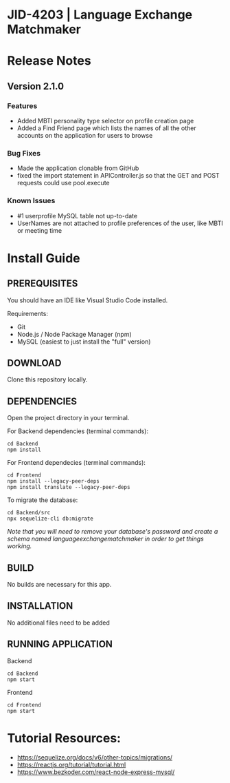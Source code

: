 # JID-4203 | Language Exchange Matchmaker

# Release Notes
## Version 2.1.0
### Features
* Added MBTI personality type selector on profile creation page
* Added a Find Friend page which lists the names of all the other accounts on the application for users to browse
### Bug Fixes
* Made the application clonable from GitHub
* fixed the import statement in APIController.js so that the GET and POST requests could use pool.execute
### Known Issues
* \#1 userprofile MySQL table not up-to-date
* UserNames are not attached to profile preferences of the user, like MBTI or meeting time

# Install Guide
## PREREQUISITES 
You should have an IDE like Visual Studio Code installed.

Requirements:
* Git
* Node.js / Node Package Manager (npm)
* MySQL (easiest to just install the "full" version)
  
## DOWNLOAD
Clone this repository locally.

## DEPENDENCIES 
Open the project directory in your terminal.

For Backend dependencies (terminal commands): 

    cd Backend
    npm install

For Frontend dependecies (terminal commands): 

    cd Frontend 
    npm install --legacy-peer-deps
    npm install translate --legacy-peer-deps

To migrate the database:

    cd Backend/src 
    npx sequelize-cli db:migrate
*Note that you will need to remove your database's password and create a schema named languageexchangematchmaker in order to get things working.* 

## BUILD 
No builds are necessary for this app.

## INSTALLATION 
No additional files need to be added 

## RUNNING APPLICATION
Backend

    cd Backend 
    npm start

Frontend

    cd Frontend
    npm start

# Tutorial Resources: 
* https://sequelize.org/docs/v6/other-topics/migrations/ 
* https://reactjs.org/tutorial/tutorial.html 
* https://www.bezkoder.com/react-node-express-mysql/ 